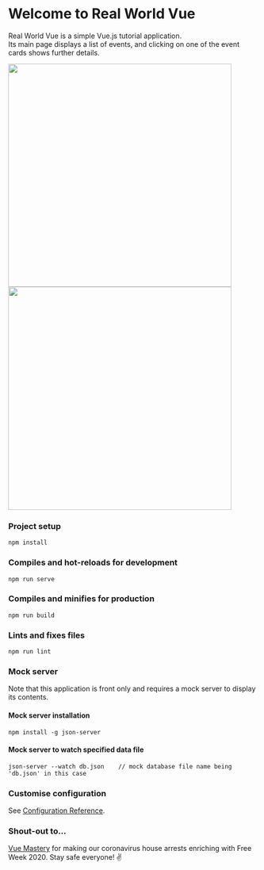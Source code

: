 # Welcome to Real World Vue
Real World Vue is a simple Vue.js tutorial application.  
Its main page displays a list of events, and clicking on one of the event cards shows further details.   


<div>
<img width="450" src="https://user-images.githubusercontent.com/56017715/79647661-439ece00-81eb-11ea-8a3d-dec3af6fad12.png">
<img width="450" src="https://user-images.githubusercontent.com/56017715/79648043-616c3300-81eb-11ea-8f09-7a7218de24e9.png">
</div>  


### Project setup
```
npm install
```

### Compiles and hot-reloads for development
```
npm run serve
```

### Compiles and minifies for production
```
npm run build
```

### Lints and fixes files
```
npm run lint
```

### Mock server
Note that this application is front only and requires a mock server to display its contents.  

#### Mock server installation
```
npm install -g json-server
```

#### Mock server to watch specified data file
```
json-server --watch db.json    // mock database file name being 'db.json' in this case 
```

### Customise configuration
See [Configuration Reference](https://cli.vuejs.org/config/).  

### Shout-out to...
[Vue Mastery](https://www.vuemastery.com/) for making our coronavirus house arrests enriching with Free Week 2020. Stay safe everyone! ✌️
